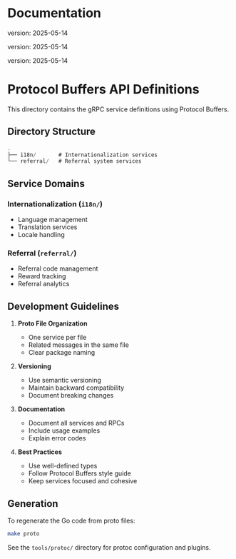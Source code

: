 # Documentation

version: 2025-05-14

version: 2025-05-14

version: 2025-05-14

# Protocol Buffers API Definitions

This directory contains the gRPC service definitions using Protocol Buffers.

## Directory Structure

```go
.
├── i18n/       # Internationalization services
└── referral/   # Referral system services
```

## Service Domains

### Internationalization (`i18n/`)

- Language management
- Translation services
- Locale handling

### Referral (`referral/`)

- Referral code management
- Reward tracking
- Referral analytics

## Development Guidelines

1. **Proto File Organization**

   - One service per file
   - Related messages in the same file
   - Clear package naming

2. **Versioning**

   - Use semantic versioning
   - Maintain backward compatibility
   - Document breaking changes

3. **Documentation**

   - Document all services and RPCs
   - Include usage examples
   - Explain error codes

4. **Best Practices**
   - Use well-defined types
   - Follow Protocol Buffers style guide
   - Keep services focused and cohesive

## Generation

To regenerate the Go code from proto files:

```bash
make proto
```

See the `tools/protoc/` directory for protoc configuration and plugins.
